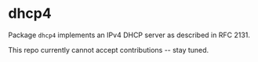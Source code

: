 # dhcp4

Package `dhcp4` implements an IPv4 DHCP server as described in RFC 2131.

This repo currently cannot accept contributions -- stay tuned.
